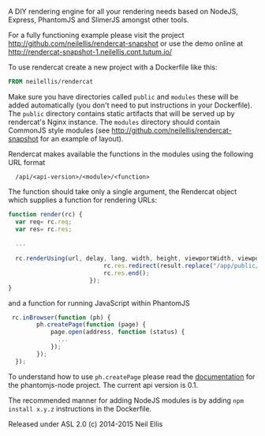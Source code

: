 A DIY rendering engine for all your rendering needs based on NodeJS, Express, PhantomJS and SlimerJS amongst other tools.

For a fully functioning example please visit the project http://github.com/neilellis/rendercat-snapshot or use the demo online at http://rendercat-snapshot-1.neilellis.cont.tutum.io/

To use rendercat create a new project with a Dockerfile like this:

```Dockerfile
FROM neilellis/rendercat
```
Make sure you have directories called `public` and `modules` these will be added automatically (you don't need to put instructions in your Dockerfile). The `public` directory contains static artifacts that will be served up by rendercat's Nginx instance. The `modules` directory should contain CommonJS style modules (see http://github.com/neilellis/rendercat-snapshot for an example of layout).

Rendercat makes available the functions in the modules using the following URL format
```
  /api/<api-version>/<module>/<function>
```


The function should take only a single argument, the Rendercat object which supplies a function for rendering URLs:

```JavaScript
function render(rc) {
  var req= rc.req;
  var res= rc.res;
  
  ...
  
  rc.renderUsing(url, delay, lang, width, height, viewportWidth, viewportHeight, imageType, deviceType, function (result) {
                           rc.res.redirect(result.replace("/app/public/", "/"));
                           rc.res.end();
                       });
}
```

and a function for running JavaScript within PhantomJS

```JavaScript
 rc.inBrowser(function (ph) {
        ph.createPage(function (page) {
            page.open(address, function (status) {
              ...
            });
        });
  });
```


To understand how to use `ph.createPage` please read the [documentation](https://github.com/sgentle/phantomjs-node) for the phantomjs-node project.
The current api version is 0.1. 

The recommended manner for adding NodeJS modules is by adding `npm install x.y.z` instructions in the Dockerfile.

Released under ASL 2.0 (c) 2014-2015 Neil Ellis
